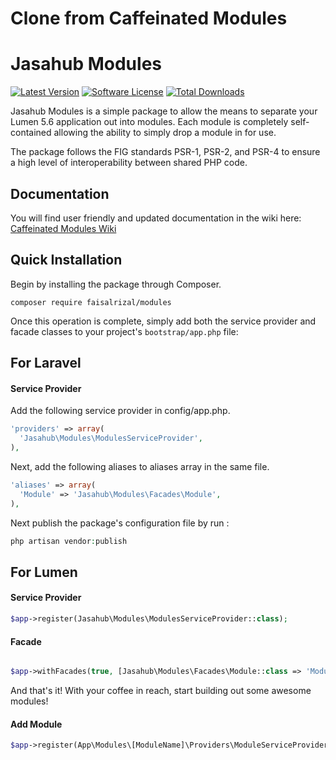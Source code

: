 Clone from Caffeinated Modules
===================

# Jasahub Modules
[![Latest Version](https://img.shields.io/github/release/faisalrizal/lumen-modules.svg?style=flat-square)](https://github.com/faisalrizal/lumen-modules/releases)
[![Software License](https://img.shields.io/badge/license-MIT-brightgreen.svg?style=flat-square)](LICENSE)
[![Total Downloads](https://img.shields.io/packagist/dt/faisalrizal/lumen-modules.svg?style=flat-square)](https://packagist.org/packages/faisalrizal/lumen-modules)

Jasahub Modules is a simple package to allow the means to separate your Lumen 5.6 application out into modules. Each module is completely self-contained allowing the ability to simply drop a module in for use.

The package follows the FIG standards PSR-1, PSR-2, and PSR-4 to ensure a high level of interoperability between shared PHP code.

## Documentation
You will find user friendly and updated documentation in the wiki here: [Caffeinated Modules Wiki](https://github.com/caffeinated/modules/wiki)

## Quick Installation
Begin by installing the package through Composer.

```
composer require faisalrizal/modules
```

Once this operation is complete, simply add both the service provider and facade classes to your project's `bootstrap/app.php` file:

## For Laravel

#### Service Provider
Add the following service provider in config/app.php.

```php
'providers' => array(
  'Jasahub\Modules\ModulesServiceProvider',
),
```
Next, add the following aliases to aliases array in the same file.

```php
'aliases' => array(
  'Module' => 'Jasahub\Modules\Facades\Module',
),
```
Next publish the package's configuration file by run :

```php
php artisan vendor:publish
```

## For Lumen

#### Service Provider

```php
$app->register(Jasahub\Modules\ModulesServiceProvider::class);
```

#### Facade

```php

$app->withFacades(true, [Jasahub\Modules\Facades\Module::class => 'Module']);
```

And that's it! With your coffee in reach, start building out some awesome modules!

#### Add Module 
```php
$app->register(App\Modules\[ModuleName]\Providers\ModuleServiceProvider::class);
```
